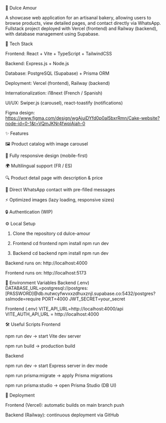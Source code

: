 🍰 Dulce Amour

A showcase web application for an artisanal bakery, allowing users to browse products, view detailed pages, and contact directly via WhatsApp.
Fullstack project deployed with Vercel (frontend) and Railway (backend), with database management using Supabase.

🚀 Tech Stack

Frontend: React + Vite + TypeScript + TailwindCSS

Backend: Express.js + Node.js

Database: PostgreSQL (Supabase) + Prisma ORM

Deployment: Vercel (frontend), Railway (backend)

Internationalization: i18next (French / Spanish)

UI/UX: Swiper.js (carousel), react-toastify (notifications)

Figma design: https://www.figma.com/design/wgAjuiDYfd0p0al5bxrRmn/Cake-website?node-id=0-1&t=VQmJKNr4fwpiAiah-0

✨ Features

🖼️ Product catalog with image carousel

📱 Fully responsive design (mobile-first)

🌍 Multilingual support (FR / ES)

🔍 Product detail page with description & price

📩 Direct WhatsApp contact with pre-filled messages

⚡ Optimized images (lazy loading, responsive sizes)

🔒 Authentication (WIP)

⚙️ Local Setup
1. Clone the repository
cd dulce-amour

3. Frontend
cd frontend
npm install
npm run dev

4. Backend
cd backend
npm install
npm run dev


Backend runs on: http://localhost:4000

Frontend runs on: http://localhost:5173

🔑 Environment Variables
Backend (.env)
DATABASE_URL=postgresql://postgres:[PASSWORD]@db.nutwcyfwvxxzdhuxznjl.supabase.co:5432/postgres?sslmode=require
PORT=4000
JWT_SECRET=your_secret

Frontend (.env)
VITE_API_URL=http://localhost:4000/api
VITE_AUTH_API_URL = http://localhost:4000

🛠️ Useful Scripts
Frontend

npm run dev → start Vite dev server

npm run build → production build

Backend

npm run dev → start Express server in dev mode

npm run prisma:migrate → apply Prisma migrations

npm run prisma:studio → open Prisma Studio (DB UI)

🚢 Deployment

Frontend (Vercel): automatic builds on main branch push

Backend (Railway): continuous deployment via GitHub
